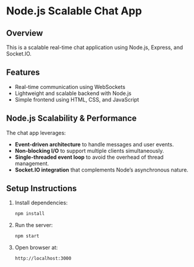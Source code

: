 # Node.js Scalable Chat App

## Overview

This is a scalable real-time chat application using Node.js, Express, and Socket.IO.

## Features

- Real-time communication using WebSockets
- Lightweight and scalable backend with Node.js
- Simple frontend using HTML, CSS, and JavaScript

## Node.js Scalability & Performance

The chat app leverages:
- **Event-driven architecture** to handle messages and user events.
- **Non-blocking I/O** to support multiple clients simultaneously.
- **Single-threaded event loop** to avoid the overhead of thread management.
- **Socket.IO integration** that complements Node’s asynchronous nature.

## Setup Instructions

1. Install dependencies:
   ```bash
   npm install
   ```

2. Run the server:
   ```bash
   npm start
   ```

3. Open browser at:
   ```
   http://localhost:3000
   ```
